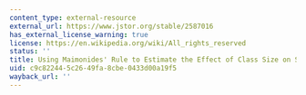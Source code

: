 ```yaml
---
content_type: external-resource
external_url: https://www.jstor.org/stable/2587016
has_external_license_warning: true
license: https://en.wikipedia.org/wiki/All_rights_reserved
status: ''
title: Using Maimonides' Rule to Estimate the Effect of Class Size on Scholastic Achievement
uid: c9c82244-5c26-49fa-8cbe-0433d00a19f5
wayback_url: ''
---
```

